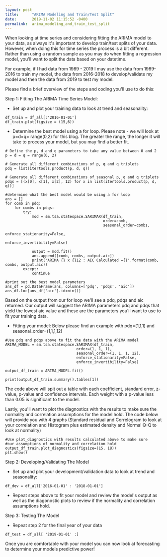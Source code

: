 ```yaml
---
layout: post
title:      "ARIMA Modeling and Train/Test Split"
date:       2019-11-02 11:15:52 -0400
permalink:  arima_modeling_and_train_test_split
---
```



When looking at time series and considering fitting the ARIMA model to your data, as always it's important to develop train/test splits of your data.  However, when doing this for time series the process is a bit different.  Rather than using a random sample as you may do when fitting a regression model, you'll want to split the data based on your datetime.  

For example, if I had data from 1989 - 2019 I may use the data from 1989-2016 to train my model, the data from 2016-2018 to develop/validate my model and then the data from 2019 to test my model.  

Please find a brief overview of the steps and coding you'll use to do this:

Step 1: Fitting The ARIMA Time Series Model:


* Set up and plot your training data to look at trend and seasonality:

```
df_train = df_all[:'2016-01-01']
df_train.plot(figsize = (15,6))
```

* Determine the best model using a for loop.  Please note - we will look at p=d=q= range(0,2) for this blog.  The greater the range, the longer it will take to process your model, but you may find a better fit.

```
# Define the p, d and q parameters to take any value between 0 and 2
p = d = q = range(0, 2)
```
```
# Generate all different combinations of p, q and q triplets
pdq = list(itertools.product(p, d, q))
```
```
# Generate all different combinations of seasonal p, q and q triplets
pdqs = [(x[0], x[1], x[2], 12) for x in list(itertools.product(p, d, q))]
```
```
#determine what the best model would be using a for loop
ans = []
for comb in pdq:
    for combs in pdqs:
        try:
            mod = sm.tsa.statespace.SARIMAX(df_train,
                                            order=comb,
                                            seasonal_order=combs,
                                            enforce_stationarity=False,
                                            enforce_invertibility=False)

            output = mod.fit()
            ans.append([comb, combs, output.aic])
            print('ARIMA {} x {}12 : AIC Calculated ={}'.format(comb, combs, output.aic))
        except:
            continue
```
```
#print out the best model parameters
ans_df = pd.DataFrame(ans, columns=['pdq', 'pdqs', 'aic'])
ans_df.loc[ans_df['aic'].idxmin()]
```

Based on the output from our for loop we'll see a pdq, pdqs and aic returned.  Our output will suggest the ARIMA parameters pdq and pdqs that yield the lowest aic value and these are the parameters you'll want to use to fit your training data.  

* Fitting your model: Below please find an example with pdq=(1,1,1) and seasonal_order=(1,1,1,12)

```
#Use pdq and pdqs above to fit the data with the ARIMA model
ARIMA_MODEL = sm.tsa.statespace.SARIMAX(df_train,
                                order=(1, 1, 1),
                                seasonal_order=(1, 1, 1, 12),
                                enforce_stationarity=False,
                                enforce_invertibility=False)

output_df_train = ARIMA_MODEL.fit()

print(output_df_train.summary().tables[1])
```

The code above will spit out a table with each coefficient, standard error, z-value, p-value and confidence intervals.  Each weight with a p-value less than 0.05 is significant to the model.

<blockquote class="imgur-embed-pub" lang="en" data-id="a/iwsRH2U" data-context="false" ><a href="//imgur.com/a/iwsRH2U"></a></blockquote><script async src="//s.imgur.com/min/embed.js" charset="utf-8"></script>

Lastly, you'll want to plot the diagnostics with the results to make sure the normality and correlation assumptions for the model hold.  The code below will provide you with 4 graphs (Standard residual and Correlogram to look at your correlation and Histogram plus estimated density and Normal Q-Q to look at normality)

```
#Use plot_diagnostics with results calculated above to make sure 
#our assumptions of normality and correlation hold
output_df_train.plot_diagnostics(figsize=(15, 18))
plt.show()
```

<blockquote class="imgur-embed-pub" lang="en" data-id="a/P1dEJto" data-context="false" ><a href="//imgur.com/a/P1dEJto"></a></blockquote><script async src="//s.imgur.com/min/embed.js" charset="utf-8"></script>

Step 2: Developing/Validating The Model

* Set up and plot your development/validation data to look at trend and seasonality:

```
df_dev = df_all['2016-01-01' : '2018-01-01']
```

* Repeat steps above to fit your model and review the model's output as well as the diagonostic plots to review if the normality and correlation assumptions hold.

Step 3: Testing The Model

* Repeat step 2 for the final year of your data

```
df_test = df_all[ '2019-01-01' :]
```

Once you are comfortable with your model you can now look at forecasting to determine your models predictive power!
